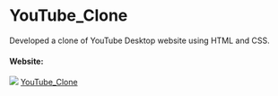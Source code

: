 ﻿# YouTube_Clone
Developed a clone of YouTube Desktop website using HTML and CSS.
<h4>Website:</h4>
<img src="https://th.bing.com/th?id=ODLS.c0f780d9-19dc-4880-9137-f40a77ad8077&w=32&h=32&qlt=90&pcl=fffffa&o=6&pid=1.2">
<a href="https://bhaviknetam.github.io/YouTube_Clone/">YouTube_Clone</a>
